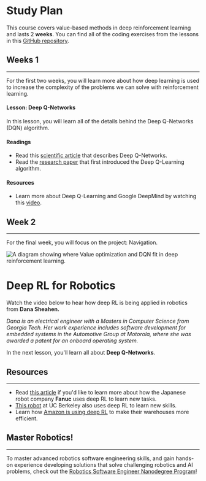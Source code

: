 # Study Plan

This course covers value-based methods in deep reinforcement learning and lasts 2 **weeks**. You can find all of the coding exercises from the lessons in this [GitHub repository](https://github.com/udacity/Value-based-methods).

## Weeks 1

* * *

For the first two weeks, you will learn more about how deep learning is used to increase the complexity of the problems we can solve with reinforcement learning.

#### Lesson: Deep Q-Networks

In this lesson, you will learn all of the details behind the Deep Q-Networks (DQN) algorithm.

#### Readings

- Read this [scientific article](https://www.cs.swarthmore.edu/~meeden/cs63/s15/nature15a.pdf) that describes Deep Q-Networks.
- Read the [research paper](https://storage.googleapis.com/deepmind-media/dqn/DQNNaturePaper.pdf) that first introduced the Deep Q-Learning algorithm.

#### Resources

- Learn more about Deep Q-Learning and Google DeepMind by watching this [video](https://www.youtube.com/watch?v=xN1d3qHMIEQ).

## Week 2

* * *

For the final week, you will focus on the project: Navigation.

![A diagram showing where Value optimization and DQN fit in deep reinforcement learning.](https://video.udacity-data.com/topher/2021/October/616f5f92_screen-shot-2020-10-13-at-3.37.55-pm/screen-shot-2020-10-13-at-3.37.55-pm.png)


# Deep RL for Robotics

Watch the video below to hear how deep RL is being applied in robotics from **Dana Sheahen.**

_Dana is an electrical engineer with a Masters in Computer Science from Georgia Tech. Her work experience includes software development for embedded systems in the Automotive Group at Motorola, where she was awarded a patent for an onboard operating system._

In the next lesson, you'll learn all about **Deep Q-Networks**.

## Resources

* * *

- Read [this article](https://www.technologyreview.com/s/601045/this-factory-robot-learns-a-new-job-overnight/) if you'd like to learn more about how the Japanese robot company **Fanuc** uses deep RL to learn new tasks.
- [This robot](https://www.cnet.com/news/robot-learns-via-trial-and-error-like-a-human/) at UC Berkeley also uses deep RL to learn new skills.
- Learn how [Amazon is using deep RL](https://medium.com/@teamrework/deep-learning-in-production-warehousing-with-amazon-robotics-571e69fea721) to make their warehouses more efficient.

## Master Robotics!

* * *

To master advanced robotics software engineering skills, and gain hands-on experience developing solutions that solve challenging robotics and AI problems, check out the [Robotics Software Engineer Nanodegree Program](https://www.udacity.com/course/robotics-software-engineer--nd209)!

